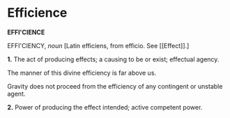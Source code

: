 # Efficience

**EFFI'CIENCE**

EFFI'CIENCY, _noun_ \[Latin efficiens, from efficio. See [[Effect]].\]

**1.** The act of producing effects; a causing to be or exist; effectual agency.

The manner of this divine efficiency is far above us.

Gravity does not proceed from the efficiency of any contingent or unstable agent.

**2.** Power of producing the effect intended; active competent power.